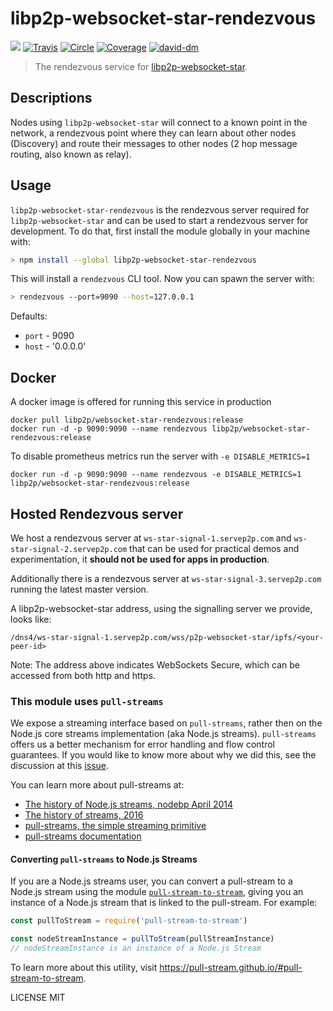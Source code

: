 # libp2p-websocket-star-rendezvous

[![](https://img.shields.io/badge/made%20by-mkg20001-blue.svg?style=flat-square)](http://ipn.io)
[![Travis](https://travis-ci.org/libp2p/js-libp2p-websocket-star-rendezvous.svg?style=flat-square)](https://travis-ci.org/libp2p/js-libp2p-websocket-star-rendezvous)
[![Circle](https://circleci.com/gh/libp2p/js-libp2p-websocket-star-rendezvous.svg?style=svg)](https://circleci.com/gh/libp2p/js-libp2p-websocket-star-rendezvous)
[![Coverage](https://coveralls.io/repos/github/libp2p/js-libp2p-websocket-star-rendezvous/badge.svg?branch=master)](https://coveralls.io/github/libp2p/js-libp2p-websocket-star-rendezvous?branch=master)
[![david-dm](https://david-dm.org/libp2p/js-libp2p-websocket-star-rendezvous.svg?style=flat-square)](https://david-dm.org/libp2p/js-libp2p-websocket-star-rendezvous)

> The rendezvous service for [libp2p-websocket-star](https://github.com/libp2p/js-libp2p-websocket-star).

## Descriptions

Nodes using `libp2p-websocket-star` will connect to a known point in the network, a rendezvous point where they can learn about other nodes (Discovery) and route their messages to other nodes (2 hop message routing, also known as relay).

## Usage

`libp2p-websocket-star-rendezvous` is the rendezvous server required for `libp2p-websocket-star` and can be used to start a rendezvous server for development. To do that, first install the module globally in your machine with:

```bash
> npm install --global libp2p-websocket-star-rendezvous
```

This will install a `rendezvous` CLI tool. Now you can spawn the server with:

```bash
> rendezvous --port=9090 --host=127.0.0.1
```

Defaults:

- `port` - 9090
- `host` - '0.0.0.0'

## Docker

A docker image is offered for running this service in production

```
docker pull libp2p/websocket-star-rendezvous:release
docker run -d -p 9090:9090 --name rendezvous libp2p/websocket-star-rendezvous:release
```

To disable prometheus metrics run the server with `-e DISABLE_METRICS=1`

```
docker run -d -p 9090:9090 --name rendezvous -e DISABLE_METRICS=1 libp2p/websocket-star-rendezvous:release
```

## Hosted Rendezvous server

We host a rendezvous server at `ws-star-signal-1.servep2p.com` and `ws-star-signal-2.servep2p.com` that can be used for practical demos and experimentation, it **should not be used for apps in production**.

Additionally there is a rendezvous server at `ws-star-signal-3.servep2p.com` running the latest master version.

A libp2p-websocket-star address, using the signalling server we provide, looks like:

`/dns4/ws-star-signal-1.servep2p.com/wss/p2p-websocket-star/ipfs/<your-peer-id>`

Note: The address above indicates WebSockets Secure, which can be accessed from both http and https.


### This module uses `pull-streams`

We expose a streaming interface based on `pull-streams`, rather then on the Node.js core streams implementation (aka Node.js streams). `pull-streams` offers us a better mechanism for error handling and flow control guarantees. If you would like to know more about why we did this, see the discussion at this [issue](https://github.com/ipfs/js-ipfs/issues/362).

You can learn more about pull-streams at:

- [The history of Node.js streams, nodebp April 2014](https://www.youtube.com/watch?v=g5ewQEuXjsQ)
- [The history of streams, 2016](http://dominictarr.com/post/145135293917/history-of-streams)
- [pull-streams, the simple streaming primitive](http://dominictarr.com/post/149248845122/pull-streams-pull-streams-are-a-very-simple)
- [pull-streams documentation](https://pull-stream.github.io/)

#### Converting `pull-streams` to Node.js Streams

If you are a Node.js streams user, you can convert a pull-stream to a Node.js stream using the module [`pull-stream-to-stream`](https://github.com/pull-stream/pull-stream-to-stream), giving you an instance of a Node.js stream that is linked to the pull-stream. For example:

```js
const pullToStream = require('pull-stream-to-stream')

const nodeStreamInstance = pullToStream(pullStreamInstance)
// nodeStreamInstance is an instance of a Node.js Stream
```

To learn more about this utility, visit https://pull-stream.github.io/#pull-stream-to-stream.

LICENSE MIT
